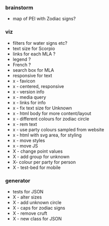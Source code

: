 
### brainstorm

* map of PEI with Zodiac signs?

### viz

* filters for water signs etc?
* text size for Scorpio
* links for each MLA ? 
* legend ? 
* French ?
* search box for MLA
* responsive for text
* x - favicon
* x - centered, responsive
* x - version info 
* x - media query 
* x - links for info
* x - fix text size for Unknown
* x - html body for more content/layout
* x - different colours for zodiac circle
* x - rem text
* x - use party colours sampled from website 
* x - html with svg area, for styling
* x - move styles
* x - move JS
* X - change point values
* X - add group for unknown
* X- colour per party for person
* X - test-bed for mobile

### generator

- tests for JSON
- X - alter sizes
- X - add unknown circle
- X - caps for zodiac signs
- X - remove cruft
- X - new class for JSON
